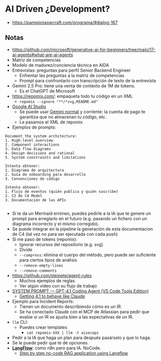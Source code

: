 # AI Driven ¿Development?

- <https://pamplonaswcraft.com/programa/#dialog-167>

## Notas

- <https://github.com/microsoft/generative-ai-for-beginners/tree/main/17-ai-agents#what-are-ai-agents>
- Matriz de competencias
- Modelo de madurez/conciencia técnica en AIDA
- Entrevistas: preguntas para perfil Senior Backend Engineer
  - Enfrentar las preguntas a la matriz de competencias
  - Prompt para confrontarlo con transcripción de texto de la entrevista
- Gemini 2.5 Pro: tiene una venta de contexto de 1M de tokens.
  - Es el ChatGPT de Microsoft
- <https://repomix.com/>: empaqueta todo tu código en un XML
  - `repomix --ignore "**/*svg,README.md"`
- [Google AI Studio](https://aistudio.google.com)
  - Se puede usar [Gemini normal](https://gemini.google.com/) y corriente: la cuenta de pago te garantiza que no almacenan tu código, etc.
  - Le pasamos el XML de repomix
- Ejemplos de prompts:

```text
Document the system architecture:
1. High-level overview
2. Component interactions
3. Data flow diagrams
4. Design decisions and rational
5. System constraints and limitations
```

```text
Intenta obtener:
1. Diagrama de arquitectura
2. Guía de onboarding para desarrollo
3. Convenciones de código
```

```text
Intenta obtener:
1. Flujo de eventos (quién publica y quién suscribe)
2. C2 de C4 Model
3. Documentación de las APIs
```

```text

```

- Si te da un Mermaid erróneo, puedes pedirle a la IA que te genere un prompt para arreglarlo en el futuro (e.g. pasando un fichero con un diagrama incorrecto y el mismo corregido).
- Se puede integrar en la pipeline la generación de esta documentacion de C4 (tal vez no para ser ejecutada con cada push)
- Si me paso de tokens (repomix):
  - Ignorar recursos del repositorio (e.g. svg)
  - Divide
  - `--compress`: elimina el cuerpo del método, pero puede ser suficiente para ciertos tipos de análisis
  - `--remove-empty-lines`
  - `--remove-comments`
- <https://github.com/steipete/agent-rules>
  - Muchos ejemplos de reglas
  - Ver algún vídeo con su flujo de trabajo
- [SYSTEM PROMPT — GPT-4.1 Coding Agent (VS Code Tools Edition)](https://gist.github.com/burkeholland/7aa408554550e36d4e951a1ead2bc3ac)
  - [Getting 4.1 to behave like Claude](https://www.reddit.com/r/GithubCopilot/comments/1llewl7/getting_41_to_behave_like_claude/)
- Ejemplo para Incident Reports:
  - Tienen un documento describiendo cómo es un IR.
  - Se ha conectado Claude con el MCP de Atlassian para pedir que evalúe si un IR se ajusta bien a las expectativas de un IR.
- `llm` CLI:
  - Puedes crear templates
    - `cat repomix-XXX | llm -t aisecops`
- Pedir a la IA que haga un plan para después pasárselo y que lo haga.
- Se le puede pedir que te dé opciones.
- **[LangFlow](https://www.langflow.org/)**: como n8n pero para IA. NoCode.
    - [Step by step no-code RAG application using Langflow](https://www.youtube.com/watch?v=RWo4GDTZIsE)
